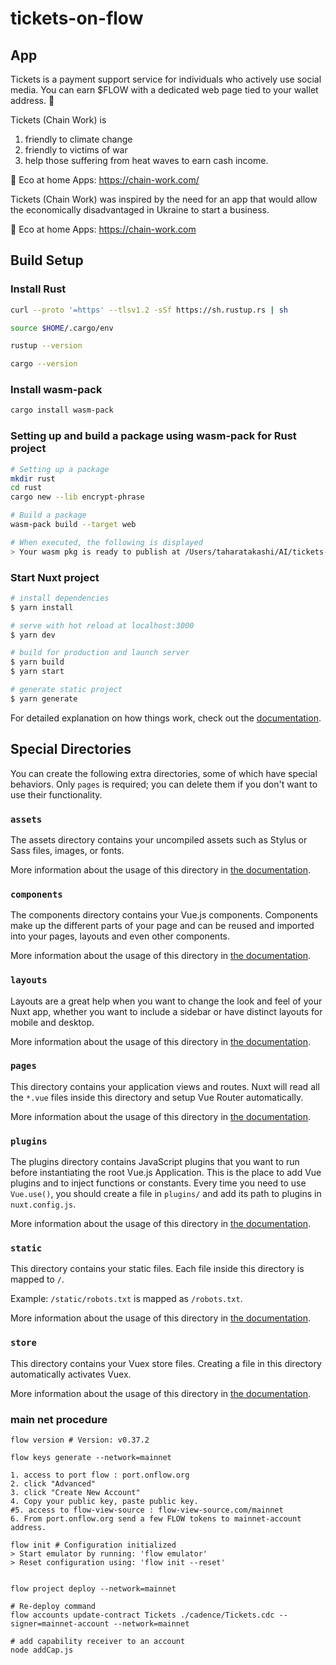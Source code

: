 # tickets-on-flow

## App

Tickets is a payment support service for individuals who actively use social media. You can earn $FLOW with a dedicated web page tied to your wallet address. 🌳

Tickets (Chain Work) is
1. friendly to climate change
2. friendly to victims of war
3. help those suffering from heat waves to earn cash income.

🌳 Eco at home Apps: https://chain-work.com/

Tickets (Chain Work) was inspired by the need for an app that would allow the economically disadvantaged in Ukraine to start a business.

🌳 Eco at home Apps: https://chain-work.com

## Build Setup

### Install Rust

```bash
curl --proto '=https' --tlsv1.2 -sSf https://sh.rustup.rs | sh

source $HOME/.cargo/env

rustup --version

cargo --version
```

### Install wasm-pack

```bash
cargo install wasm-pack
```

### Setting up and build a package using wasm-pack for Rust project

```bash
# Setting up a package
mkdir rust
cd rust
cargo new --lib encrypt-phrase

# Build a package
wasm-pack build --target web

# When executed, the following is displayed
> Your wasm pkg is ready to publish at /Users/taharatakashi/AI/tickets-on-flow/rust/encrypt-phrase/pkg.
```

### Start Nuxt project
```bash
# install dependencies
$ yarn install

# serve with hot reload at localhost:3000
$ yarn dev

# build for production and launch server
$ yarn build
$ yarn start

# generate static project
$ yarn generate
```

For detailed explanation on how things work, check out the [documentation](https://nuxtjs.org).

## Special Directories

You can create the following extra directories, some of which have special behaviors. Only `pages` is required; you can delete them if you don't want to use their functionality.

### `assets`

The assets directory contains your uncompiled assets such as Stylus or Sass files, images, or fonts.

More information about the usage of this directory in [the documentation](https://nuxtjs.org/docs/2.x/directory-structure/assets).

### `components`

The components directory contains your Vue.js components. Components make up the different parts of your page and can be reused and imported into your pages, layouts and even other components.

More information about the usage of this directory in [the documentation](https://nuxtjs.org/docs/2.x/directory-structure/components).

### `layouts`

Layouts are a great help when you want to change the look and feel of your Nuxt app, whether you want to include a sidebar or have distinct layouts for mobile and desktop.

More information about the usage of this directory in [the documentation](https://nuxtjs.org/docs/2.x/directory-structure/layouts).


### `pages`

This directory contains your application views and routes. Nuxt will read all the `*.vue` files inside this directory and setup Vue Router automatically.

More information about the usage of this directory in [the documentation](https://nuxtjs.org/docs/2.x/get-started/routing).

### `plugins`

The plugins directory contains JavaScript plugins that you want to run before instantiating the root Vue.js Application. This is the place to add Vue plugins and to inject functions or constants. Every time you need to use `Vue.use()`, you should create a file in `plugins/` and add its path to plugins in `nuxt.config.js`.

More information about the usage of this directory in [the documentation](https://nuxtjs.org/docs/2.x/directory-structure/plugins).

### `static`

This directory contains your static files. Each file inside this directory is mapped to `/`.

Example: `/static/robots.txt` is mapped as `/robots.txt`.

More information about the usage of this directory in [the documentation](https://nuxtjs.org/docs/2.x/directory-structure/static).

### `store`

This directory contains your Vuex store files. Creating a file in this directory automatically activates Vuex.

More information about the usage of this directory in [the documentation](https://nuxtjs.org/docs/2.x/directory-structure/store).

### main net procedure
```
flow version # Version: v0.37.2

flow keys generate --network=mainnet

1. access to port flow : port.onflow.org
2. click "Advanced"
3. click "Create New Account"
4. Copy your public key, paste public key.
#5. access to flow-view-source : flow-view-source.com/mainnet
6. From port.onflow.org send a few FLOW tokens to mainnet-account address.

flow init # Configuration initialized
> Start emulator by running: 'flow emulator'
> Reset configuration using: 'flow init --reset'


flow project deploy --network=mainnet

# Re-deploy command
flow accounts update-contract Tickets ./cadence/Tickets.cdc --signer=mainnet-account --network=mainnet

# add capability receiver to an account
node addCap.js
```